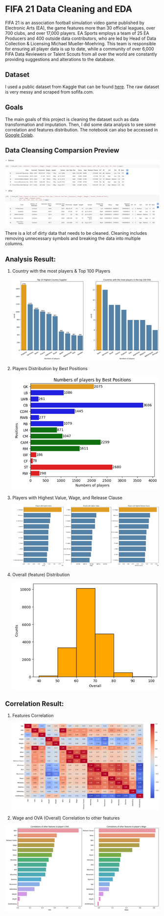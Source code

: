 # FIFA 21 Data Cleaning and EDA

FIFA 21 is an association football simulation video game published by Electronic Arts (EA), the game features more than 30 official leagues, over 700 clubs, and over 17,000 players. EA Sports employs a team of 25 EA Producers and 400 outside data contributors, who are led by Head of Data Collection & Licensing Michael Mueller-Moehring. This team is responsible for ensuring all player data is up to date, while a community of over 6,000 FIFA Data Reviewers or Talent Scouts from all over the world are constantly providing suggestions and alterations to the database.

## Dataset
I used a public dataset from Kaggle that can be found [here](https://www.kaggle.com/datasets/yagunnersya/fifa-21-messy-raw-dataset-for-cleaning-exploring). The raw dataset is very messy and scraped from sofifa.com.

## Goals
The main goals of this project is cleaning the dataset such as data transformation and imputation. Then, I did some data analysis to see some correlation and features distribution. The notebook can also be accessed in [Google Colab](https://colab.research.google.com/drive/1utsd9kOh99bu46AqZxv8ODWynrWQqq5N?usp=sharing).

## Data Cleansing Comparsion Preview

![image](https://github.com/akbaradie/fifa21-cleaning-EDA/blob/main/images/Before_After_Cleansing.jpg)

There is a lot of dirty data that needs to be cleaned. Cleaning includes removing unnecessary symbols and breaking the data into multiple columns.

## Analysis Result:
1. Country with the most players & Top 100 Players
   
   ![image](https://github.com/akbaradie/fifa21-cleaning-EDA/blob/main/images/country-distribution.png)
   
2. Players Distribution by Best Positions
   
   ![image](https://github.com/akbaradie/fifa21-cleaning-EDA/blob/main/images/player-distribution.png)
   
3. Players with Highest Value, Wage, and Release Clause
   
   ![image](https://github.com/akbaradie/fifa21-cleaning-EDA/blob/main/images/player-value.png)
   
4. Overall (feature) Distribution
   
   ![image](https://github.com/akbaradie/fifa21-cleaning-EDA/blob/main/images/ovr-distribution.png)

## Correlation Result:
1. Features Correlation

   ![image](https://github.com/akbaradie/fifa21-cleaning-EDA/blob/main/images/corr.png)

2. Wage and OVA (Overall) Correlation to other features

![image](https://github.com/akbaradie/fifa21-cleaning-EDA/blob/main/images/OVA_Wage_corr.png)
